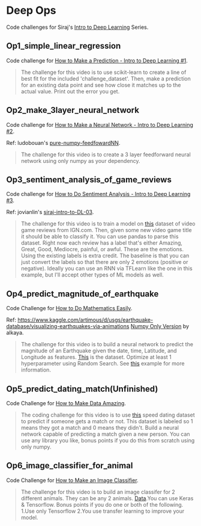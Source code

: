 # Deep Ops
Code challenges for Siraj's [Intro to Deep Learning](https://www.youtube.com/playlist?list=PL2-dafEMk2A7YdKv4XfKpfbTH5z6rEEj3) Series.

## Op1_simple_linear_regression
Code challenge for [How to Make a Prediction - Intro to Deep Learning #1](https://www.youtube.com/watch?v=vOppzHpvTiQ&list=PL2-dafEMk2A7YdKv4XfKpfbTH5z6rEEj3&index=1).
> The challenge for this video is to use scikit-learn to create a line of best fit for the included 'challenge_dataset'. Then, make a prediction for an existing data point and see how close it matches up to the actual value. Print out the error you get.

## Op2_make_3layer_neural_network
Code challenge for [How to Make a Neural Network - Intro to Deep Learning #2](https://www.youtube.com/watch?v=p69khggr1Jo&list=PL2-dafEMk2A7YdKv4XfKpfbTH5z6rEEj3&index=3).

Ref: ludobouan's [pure-numpy-feedfowardNN](https://github.com/ludobouan/pure-numpy-feedfowardNN).
> The challenge for this video is to create a 3 layer feedforward neural network using only numpy as your dependency.

## Op3_sentiment_analysis_of_game_reviews
Code challenge for [How to Do Sentiment Analysis - Intro to Deep Learning #3](https://www.youtube.com/watch?v=si8zZHkufRY&list=PL2-dafEMk2A7YdKv4XfKpfbTH5z6rEEj3&index=5).

Ref: jovianlin's [siraj-intro-to-DL-03](https://github.com/jovianlin/siraj-intro-to-DL-03).
> The challenge for this video is to train a model on [this](https://www.kaggle.com/egrinstein/20-years-of-games) dataset of video game reviews from IGN.com. Then, given some new video game title it should be able to classify it. You can use pandas to parse this dataset. Right now each review has a label that's either Amazing, Great, Good, Mediocre, painful, or awful. These are the emotions. Using the existing labels is extra credit. The baseline is that you can just convert the labels so that there are only 2 emotions (positive or negative). Ideally you can use an RNN via TFLearn like the one in this example, but I'll accept other types of ML models as well.

## Op4_predict_magnitude_of_earthquake
Code Challenge for [How to Do Mathematics Easily](https://www.youtube.com/watch?v=N4gDikiec8E&list=PL2-dafEMk2A7YdKv4XfKpfbTH5z6rEEj3&index=7).

Ref: https://www.kaggle.com/artimous/d/usgs/earthquake-database/visualizing-earthquakes-via-animations
[Numpy Only Version](https://github.com/alkaya/earthquake-cotw) by alkaya.

> The challenge for this video is to build a neural network to predict the magnitude of an Earthquake given the date, time, Latitude, and Longitude as features. [This](https://www.kaggle.com/usgs/earthquake-database) is the dataset. Optimize at least 1 hyperparameter using Random Search. See [this](http://scikit-learn.org/stable/auto_examples/model_selection/randomized_search.html) example for more information.

## Op5_predict_dating_match(Unfinished)
Code Challenge for [How to Make Data Amazing](https://www.youtube.com/watch?v=koiTTim4M-s&list=PL2-dafEMk2A7YdKv4XfKpfbTH5z6rEEj3&index=9).

> The coding challenge for this video is to use [this](https://www.kaggle.com/annavictoria/speed-dating-experiment) speed dating dataset to predict if someone gets a match or not. This dataset is labeled so 1 means they got a match and 0 means they didn't. Build a neural network capable of predicting a match given a new person. You can use any library you like, bonus points if you do this from scratch using only numpy.

## Op6_image_classifier_for_animal
Code Challenge for [How to Make an Image Classifier](https://www.youtube.com/watch?v=cAICT4Al5Ow&index=11&list=PL2-dafEMk2A7YdKv4XfKpfbTH5z6rEEj3).

> The challenge for this video is to build an image classifer for 2 different animals. They can be any 2 animals. [Data](https://www.kaggle.com/c/dogs-vs-cats/data).You can use Keras & Tensorflow. Bonus points if you do one or both of the following.
1.Use only Tensorflow
2.You use transfer learning to improve your model.